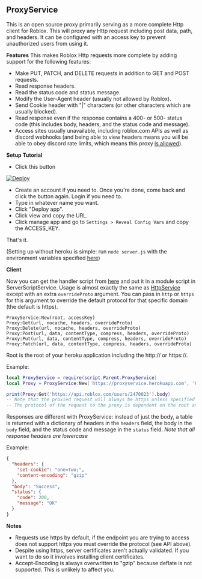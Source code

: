 ## ProxyService

This is an open source proxy primarily serving as a more complete Http client for Roblox. This will proxy any Http request including post data, path, and headers. It can be configured with an access key to prevent unauthorized users from using it.

**Features**
This makes Roblox Http requests more complete by adding support for the following features:
- Make PUT, PATCH, and DELETE requests in addition to GET and POST requests.
- Read response headers.
- Read the status code and status message.
- Modify the User-Agent header (usually not allowed by Roblox).
- Send Cookie header with "|" characters (or other characters which are usually blocked).
- Read response even if the response contains a 400- or 500- status code (this includes body, headers, and the status code and message).
- Access sites usually unavailable, including roblox.com APIs as well as discord webhooks (and being able to view headers means you will be able to obey discord rate limits, which means this proxy [is allowed](https://twitter.com/lolpython/status/967211620970545153)).

**Setup Tutorial**

- Click this button

[![Deploy](https://www.herokucdn.com/deploy/button.svg)](https://heroku.com/deploy)

- Create an account if you need to. Once you're done, come back and click the button again. Login if you need to.
- Type in whatever name you want.
- Click "Deploy app".
- Click view and copy the URL.
- Click manage app and go to `Settings > Reveal Config Vars` and copy the ACCESS_KEY.

That's it.

(Setting up without heroku is simple: run `node server.js` with the environment variables specified [here](/app.json))

**Client**

Now you can get the handler script from [here](/client/ProxyService.mod.lua) and put it in a module script in ServerScriptService. Usage is almost exactly the same as [HttpService](http://wiki.roblox.com/index.php?title=API:Class/HttpService) except with an extra `overrideProto` argument. You can pass in `http` or `https` for this argument to override the default protocol for that specific domain (the default is https).

```http
ProxyService:New(root, accessKey)
Proxy:Get(url, nocache, headers, overrideProto)
Proxy:Delete(url, nocache, headers, overrideProto)
Proxy:Post(url, data, contentType, compress, headers, overrideProto)
Proxy:Put(url, data, contentType, compress, headers, overrideProto)
Proxy:Patch(url, data, contentType, compress, headers, overrideProto)
```

Root is the root of your heroku application including the http:// or https://.

Example:

```lua
local ProxyService = require(script.Parent.ProxyService)
local Proxy = ProxyService:New('https://proxyservice.herokuapp.com', '6ddea1d2a6606f01538e8c92bbf8ba1e9c6aaa46e0a24cb0ce32ef0444130d07')

print(Proxy:Get('https://api.roblox.com/users/2470023').body)
-- Note that the proxied request will always be https unless specified by overrideProto
-- The protocol of the request to the proxy is dependent on the root and not the url
```

Responses are different with ProxyService: instead of just the body, a table is returned with a dictionary of headers in the `headers` field, the body in the `body` field, and the status code and message in the `status` field. _Note that all response headers are lowercase_

Example:

```json
{
  "headers": {
    "set-cookie": "one=two;",
    "content-encoding": "gzip"
  },
  "body": "Success",
  "status": {
    "code": 200,
    "message": "OK"
  }
}
```

**Notes**

- Requests use https by default, if the endpoint you are trying to access does not support https you must override the protocol (see API above).
- Despite using https, server certificates aren't actually validated. If you want to do so it involves installing client certificates.
- Accept-Encoding is always overwritten to "gzip" because deflate is not supported. This is unlikely to affect you.
